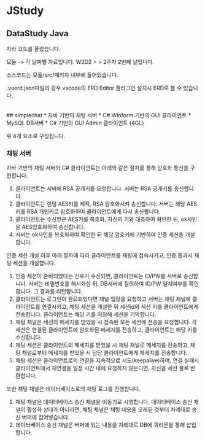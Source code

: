 # JStudy
## DataStudy Java
자바 코드를 올렸습니다.

모듈 -> 각 날짜별 자료입니다. W2D2 = > 2주차 2번째 날입니다.

소스코드는 모듈/src/패키지 내부에 들어있습니다.

.vuerd.json파일의 경우 vscode의 ERD Editor 플러그인 설치시 ERD로 볼 수 있습니다.


<br>
## simplechat
* 자바 기반의 채팅 서버
* C# Winform 기반의 GUI 클라이언트
* MySQL DB서버
* C# 기반의 GUI Admin 클라이언트 (4GL)

위 4개 요소로 구성됩니다.
### 채팅 서버
자바 기반의 채팅 서버와 C# 클라이언트는 아래와 같은 절차를 통해 암호화 통신을 구현합니다.
1. 클라이언트는 서버에 RSA 공개키를 요청합니다. 서버는 RSA 공개키를 송신합니다.
2. 클라이언트는 랜덤 AES키를 제작, RSA 암호화시켜 송신합니다. 서버는 해당 AES키를 RSA 개인키로 암호화하여 클라이언트에게 다시 송신합니다.
3. 클라이언트는 수신받은 AES키를 복호화, 자신의 키와 대조하여 확인한 뒤, ok사인을 AES암호화하여 송신합니다.
4. 서버는 ok사인을 복호화하여 확인한 뒤 해당 암호키에 기반하여 인증 세션을 개설합니다.

인증 세션 개설 이후 아래 절차에 따라 클라이언트를 채팅에 접속시키고, 인증 통과시 채팅 세션을 개설합니다.
1. 인증 세션이 준비되었다는 신호가 수신되면, 클라이언트는 ID/PW를 서버로 송신합니다. 서버는 비밀번호를 해시화한 뒤, DB서버에 질의하여 ID/PW 일치여부를 확인합니다. 그 결과를 리턴합니다.
2. 클라이언트는 로그인이 완료되었다면 채널 입장을 요청하고 서버는 채팅 채널에 클라이언트를 연결시키고, 채팅 세션을 개설한 뒤 세션id와 세션 키를 클라이언트에게 전송합니다. 클라이언트는 해당 키를 저장해 세션을 기억합니다.
3. 채팅 채널은 세션의 메세지를 받았을 시 접속된 모든 세션에 전송을 요청합니다. 각 세션은 연결된 클라이언트에 암호화된 메세지를 전송하고, 클라이언트는 해당 키를 수신합니다.
4. 채팅 세션은 클라이언트의 메세지를 받았을 시 채팅 채널로 메세지를 전송하고, 채팅 채널로부터 메세지를 받았을 시 담당 클라이언트에게 메세지를 전송합니다.
5. 채팅 세션은 클라이언트로의 연결을 지속적으로 시도(keepalive)하며, 연결 실패시 클라이언트에서 재연결을 일정 시간 내에 요청하지 않는다면, 자신을 세션 풀로 반환합니다.
   
또한 채팅 채널은 데이터베이스로의 채팅 로그를 진행합니다.
1. 채팅 채널은 데이터베이스 송신 채널을 비동기로 시행합니다. 데이터베이스 송신 채널이 활성화 상태가 아니라면, 채팅 채널은 채팅 내용을 오래된 것부터 차례대로 송신 버퍼에 집어넣습니다.
2. 데이터베이스 송신 채널은 버퍼에 있는 내용을 차례대로 DB에 쿼리문을 통해 삽입합니다.